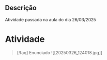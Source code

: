 ## Descrição

Atividade passada na aula do dia 26/03/2025

# Atividade

> [!faq] Enunciado
![[20250326_124018.jpg]]

